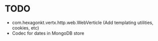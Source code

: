 
# TODO

* com.hexagonkt.vertx.http.web.WebVerticle (Add templating utilities, cookies, etc)
* Codec for dates in MongoDB store
